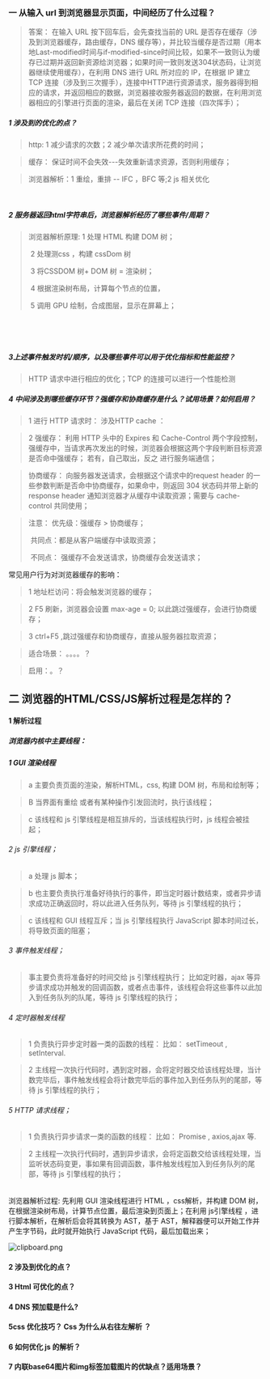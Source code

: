 ### 一 从输入 url 到浏览器显示页面，中间经历了什么过程？

> 答案： 在输入 URL 按下回车后，会先查找当前的 URL 是否存在缓存（涉及到浏览器缓存，路由缓存，DNS 缓存等），并比较当缓存是否过期（用本地Last-modified时间与if-modified-since时间比较，如果不一致则认为缓存已过期并返回新资源给浏览器；如果时间一致则发送304状态码，让浏览器继续使用缓存），在利用 DNS 进行 URL 所对应的 IP，在根据 IP 建立TCP 连接（涉及到三次握手），连接中HTTP进行资源请求，服务器得到相应的请求，并返回相应的数据，浏览器接收服务器返回的数据，在利用浏览器相应的引擎进行页面的渲染，最后在关闭 TCP 连接（四次挥手）；

##### 1 涉及到的优化的点？

> http:  1 减少请求的次数；2 减少单次请求所花费的时间；

> 缓存： 保证时间不会失效---失效重新请求资源，否则利用缓存；

> 浏览器解析：1  重绘，重排 -- IFC ，BFC 等;2 js 相关优化

​						

##### 2 服务器返回html字符串后，浏览器解析经历了哪些事件/周期？

> 浏览器解析原理:  1 处理 HTML 构建 DOM 树；
>
> ​								2 处理测css ，构建 cssDom 树
>
> ​								3 将CSSDOM 树+ DOM 树 = 渲染树；
>
> ​								4 根据渲染树布局，计算每个节点的位置，
>
> ​								5 调用 GPU 绘制，合成图层，显示在屏幕上；

​							

​						



##### 3上述事件触发时机/顺序，以及哪些事件可以用于优化指标和性能监控？

> HTTP 请求中进行相应的优化；TCP 的连接可以进行一个性能检测

##### 4 中间涉及到哪些缓存环节？强缓存和协商缓存是什么？试用场景？如何启用？

> 1  进行 HTTP 请求时： 涉及HTTP cache ：

> 2 强缓存： 利用 HTTP 头中的 Expires 和 Cache-Control 两个字段控制，强缓存中，当请求再次发出的时候，浏览器会根据这两个字段判断目标资源是否命中强缓存； 若有，自己取出，反之 进行服务端通信；

> 协商缓存： 向服务器发送请求，会根据这个请求中的request  header 的一些参数判断是否命中协商缓存，如果命中，则返回 304 状态码并带上新的 response header 通知浏览器才从缓存中读取资源；需要与 cache-control 共同使用；

> 注意： 优先级：强缓存 >  协商缓存；
>
> ​			共同点：都是从客户端缓存中读取资源；
>
> ​			不同点： 强缓存不会发送请求，协商缓存会发送请求；



常见用户行为对浏览器缓存的影响： 

> 1 地址栏访问：将会触发浏览器的缓存；

> 2 F5 刷新，浏览器会设置 max-age = 0; 以此跳过强缓存，会进行协商缓存；

> 3 ctrl+F5 ,跳过强缓存和协商缓存，直接从服务器拉取资源；

> 适合场景： 。。。。？

> 启用：。？

## 二 浏览器的HTML/CSS/JS解析过程是怎样的？

#### 1 解析过程

#####  浏览器内核中主要线程：

#####  1 GUI 渲染线程

> a   主要负责页面的渲染，解析HTML，css, 构建 DOM 树，布局和绘制等；

> B 当界面有重绘 或者有某种操作引发回流时，执行该线程；

> c 该线程和 js 引擎线程是相互排斥的，当该线程执行时，js 线程会被挂起；



###### 2 js 引擎线程； 

> a 处理 js 脚本；

> b 也主要负责执行准备好待执行的事件，即当定时器计数结束，或者异步请求成功正确返回时，将以此进入任务队列，等待 js 引擎线程的执行；

> c 该线程和 GUI 线程互斥；当 js 引擎线程执行 JavaScript 脚本时间过长，将导致页面的阻塞；

###### 3 事件触发线程；

> 事主要负责将准备好的时间交给 js 引擎线程执行； 比如定时器，ajax 等异步请求成功并触发的回调函数，或者点击事件，该线程会将这些事件以此加入到任务队列的队尾，等待 js 引擎线程的执行；

###### 4 定时器触发线程

> 1 负责执行异步定时器一类的函数的线程： 比如： setTimeout , setInterval.

> 2 主线程一次执行代码时，遇到定时器，会将定时器交给该线程处理，当计数完毕后，事件触发线程会将计数完毕后的事件加入到任务队列的尾部，等待 js 引擎线程的执行；

###### 5 HTTP 请求线程；

> 1 负责执行异步请求一类的函数的线程： 比如： Promise , axios,ajax 等.

> 2 主线程一次执行代码时，遇到异步请求，会将定函数交给该线程处理，当监听状态码变更，事如果有回调函数，事件触发线程加入到任务队列的尾部，等待 js 引擎线程的执行；

###### 



浏览器解析过程: 先利用 GUI 渲染线程进行 HTML ，css解析，并构建 DOM 树，在根据渲染树布局，计算节点位置，最后渲染到页面上；在利用 js引擎线程 ，进行脚本解析，在解析后会将其转换为 AST，基于 AST，解释器便可以开始工作并产生字节码，此时就开始执行 JavaScript 代码，最后加载出来；

![clipboard.png](https://segmentfault.com/img/bVRm39?w=624&h=289)

#### 2 涉及到优化的点？





#### 3 Html 可优化的点？



#### 4 DNS 预加载是什么?



#### 5css  优化技巧？ Css 为什么从右往左解析 ？ 



#### 6 如何优化 js 的解析？ 

#### 7 内联base64图片和img标签加载图片的优缺点？适用场景？ 